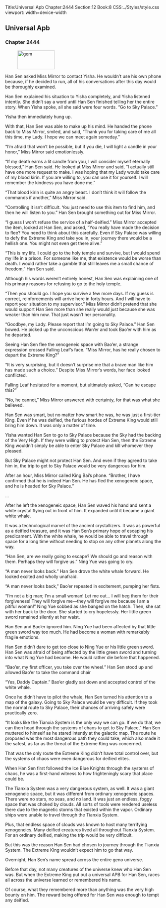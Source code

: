 Title:Universal Apb 
Chapter:2444 
Section:12 
Book:8 
CSS:../Styles/style.css 
viewport: width=device-width
  
## Universal Apb
### Chapter 2444
  
<figure>
	<img src="../Images/gem.gif" alt="gem" id="gem" width="120" height="60" />
</figure>
  

  
Han Sen asked Miss Mirror to contact Yisha. He wouldn’t use his own phone because, if he decided to run, all of his conversations after this day would be thoroughly examined.

Han Sen explained his situation to Yisha completely, and Yisha listened intently. She didn’t say a word until Han Sen finished telling her the entire story. When Yisha spoke, all she said were four words. “Go to Sky Palace.”

Yisha then immediately hung up.

With that, Han Sen was able to make up his mind. He handed the phone back to Miss Mirror, smiled, and said, “Thank you for taking care of me all this time, my Lady. I hope we can meet again someday.”

“I’m afraid that won’t be possible, but if you die, I will light a candle in your honor,” Miss Mirror said emotionlessly.

“If my death earns a lit candle from you, I will consider myself eternally blessed,” Han Sen said. He looked at Miss Mirror and said, “I actually still have one more request to make. I was hoping that my Lady would take care of my blood kirin. If you are willing to, you can use it for yourself. I will remember the kindness you have done me.”

“That blood kirin is quite an angry beast. I don’t think it will follow the commands if another,” Miss Mirror said.

“Controlling it isn’t difficult. You just need to use this item to find him, and then he will listen to you.” Han Sen brought something out for Miss Mirror.

“I guess I won’t refuse the service of a half-deified.” Miss Mirror accepted the item, looked at Han Sen, and asked, “You really have made the decision to flee? You need to think about this carefully. Even if Sky Palace was willing to defy the Extreme King and take you in, your journey there would be a hellish one. You might not even get there alive.”

“This is my life. I could go to the holy temple and survive, but I would spend my life in a prison. For someone like me, that existence would be worse than death. I would rather take a gamble that still leaves me a small chance of freedom,” Han Sen said.

Although his words weren’t entirely honest, Han Sen was explaining one of his primary reasons for refusing to go to the holy temple.

“Then you should go. I hope you survive a few more days. If my guess is correct, reinforcements will arrive here in forty hours. And I will have to report your situation to my supervisor.” Miss Mirror didn’t pretend that she would support Han Sen more than she really would just because she was weaker than him now. That just wasn’t her personality.

“Goodbye, my Lady. Please report that I’m going to Sky Palace.” Han Sen bowed. He picked up the unconscious Wan’er and took Bao’er with him as he departed.

Seeing Han Sen flee the xenogeneic space with Bao’er, a strange expression crossed Falling Leaf’s face. “Miss Mirror, has he really chosen to depart the Extreme King?”

“It is very surprising, but it doesn’t surprise me that a brave man like him has made such a choice.” Despite Miss Mirror’s words, her face looked conflicted.

Falling Leaf hesitated for a moment, but ultimately asked, “Can he escape this?”

“No, he cannot,” Miss Mirror answered with certainty, for that was what she believed.

Han Sen was smart, but no matter how smart he was, he was just a first-tier King. Even if he was deified, the furious hordes of Extreme King would still bring him down. It was only a matter of time.

Yisha wanted Han Sen to go to Sky Palace because the Sky had the backing of the Very High. If they were willing to protect Han Sen, then the Extreme King wouldn’t simply be able to enter Sky Palace and kill whomever they pleased.

But Sky Palace might not protect Han Sen. And even if they agreed to take him in, the trip to get to Sky Palace would be very dangerous for him.

After an hour, Miss Mirror called King Bai’s phone. “Brother, I have confirmed that he is indeed Han Sen. He has fled the xenogeneic space, and he is headed for Sky Palace.”

…

After he left the xenogeneic space, Han Sen waved his hand and sent a white crystal flying out in front of him. It expanded until it became a giant white whale.

It was a technological marvel of the ancient crystallizers. It was as powerful as a deified treasure, and it was Han Sen’s primary hope of escaping his predicament. With the white whale, he would be able to travel through space for a long time without needing to stop on any other planets along the way.

“Han Sen, are we really going to escape? We should go and reason with them. Perhaps they will forgive us.” Ning Yue was going to cry.

“A man never looks back.” Han Sen drove the white whale forward. He looked excited and wholly unafraid.

“A man never looks back,” Bao’er repeated in excitement, pumping her fists.

“I’m not a big man; I’m a small woman! Let me out… I will beg them for their forgiveness! They will forgive me—they will forgive me because I am a pitiful woman!” Ning Yue sobbed as she banged on the hatch. Then, she sat with her back to the door. She started to cry hopelessly. Her little green sword remained silently at her waist.

Han Sen and Bao’er ignored him. Ning Yue had been affected by that little green sword way too much. He had become a woman with remarkably fragile emotions.

Han Sen didn’t dare to get too close to Ning Yue or his little green sword. Han Sen was afraid of being affected by the little green sword and turning into what Ning Yue had become. He would rather die before that happened.

“Bao’er, my first officer, you take over the wheel.” Han Sen stood up and allowed Bao’er to take the command chair

“Yes, Daddy Captain.” Bao’er gladly sat down and accepted control of the white whale.

Once he didn’t have to pilot the whale, Han Sen turned his attention to a map of the galaxy. Going to Sky Palace would be very difficult. If they took the normal route to Sky Palace, their chances of arriving safely were practically zero.

“It looks like the Tianxia System is the only way we can go. If we do that, we can then head through the systems of chaos to get to Sky Palace,” Han Sen muttered to himself as he stared intently at the galactic map. The route he proposed was the most dangerous path they could take, which also made it the safest, as far as the threat of the Extreme King was concerned.

That was the only route the Extreme King didn’t have total control over, but the systems of chaos were even dangerous for deified elites.

When Han Sen first followed the Ice Blue Knights through the systems of chaos, he was a first-hand witness to how frighteningly scary that place could be.

The Tianxia System was a very dangerous system, as well. It was a giant xenogeneic space, but it was different from ordinary xenogeneic spaces. There were no stars, no seas, and no land. It was just an endless, foggy space that was choked by clouds. All sorts of tools were rendered useless there due to the magnetic storms that existed within the vapor. Ordinary ships were unable to travel through the Tianxia System.

Plus, that endless space of clouds was known to host many terrifying xenogeneics. Many deified creatures lived all throughout Tianxia System. For an ordinary deified, making the trip would be very difficult.

But this was the reason Han Sen had chosen to journey through the Tianxia System. The Extreme King wouldn’t expect him to go that way.

Overnight, Han Sen’s name spread across the entire geno universe.

Before that day, not many creatures of the universe knew who Han Sen was. But when the Extreme King put out a universal APB for Han Sen, races all across the universe learned or remembered his name.

Of course, what they remembered more than anything was the very high bounty on him. The reward being offered for Han Sen was enough to tempt any deified.